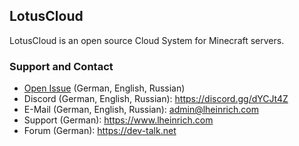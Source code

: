 ## LotusCloud

LotusCloud is an open source Cloud System for Minecraft servers.

### Support and Contact
- <a href="https://github.com/NexusByte/LotusCloud/issues">Open Issue</a> (German, English, Russian)
- Discord (German, English, Russian): https://discord.gg/dYCJt4Z
- E-Mail (German, English, Russian): admin@lheinrich.com
- Support (German): https://www.lheinrich.com
- Forum (German): https://dev-talk.net
